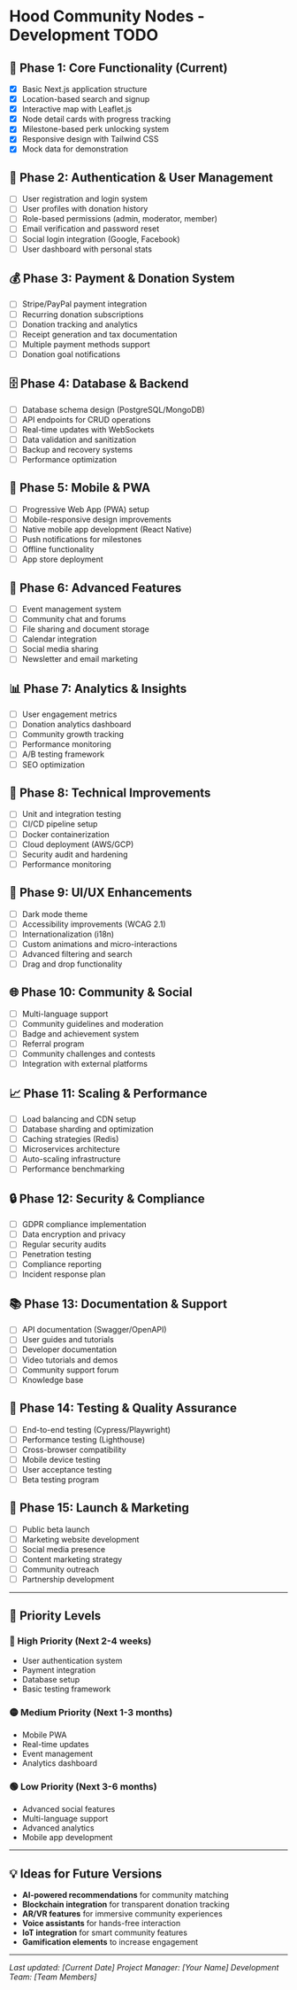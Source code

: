 # Hood Community Nodes - Development TODO

## 🚀 Phase 1: Core Functionality (Current)
- [x] Basic Next.js application structure
- [x] Location-based search and signup
- [x] Interactive map with Leaflet.js
- [x] Node detail cards with progress tracking
- [x] Milestone-based perk unlocking system
- [x] Responsive design with Tailwind CSS
- [x] Mock data for demonstration

## 🔐 Phase 2: Authentication & User Management
- [ ] User registration and login system
- [ ] User profiles with donation history
- [ ] Role-based permissions (admin, moderator, member)
- [ ] Email verification and password reset
- [ ] Social login integration (Google, Facebook)
- [ ] User dashboard with personal stats

## 💰 Phase 3: Payment & Donation System
- [ ] Stripe/PayPal payment integration
- [ ] Recurring donation subscriptions
- [ ] Donation tracking and analytics
- [ ] Receipt generation and tax documentation
- [ ] Multiple payment methods support
- [ ] Donation goal notifications

## 🗄️ Phase 4: Database & Backend
- [ ] Database schema design (PostgreSQL/MongoDB)
- [ ] API endpoints for CRUD operations
- [ ] Real-time updates with WebSockets
- [ ] Data validation and sanitization
- [ ] Backup and recovery systems
- [ ] Performance optimization

## 📱 Phase 5: Mobile & PWA
- [ ] Progressive Web App (PWA) setup
- [ ] Mobile-responsive design improvements
- [ ] Native mobile app development (React Native)
- [ ] Push notifications for milestones
- [ ] Offline functionality
- [ ] App store deployment

## 🎯 Phase 6: Advanced Features
- [ ] Event management system
- [ ] Community chat and forums
- [ ] File sharing and document storage
- [ ] Calendar integration
- [ ] Social media sharing
- [ ] Newsletter and email marketing

## 📊 Phase 7: Analytics & Insights
- [ ] User engagement metrics
- [ ] Donation analytics dashboard
- [ ] Community growth tracking
- [ ] Performance monitoring
- [ ] A/B testing framework
- [ ] SEO optimization

## 🔧 Phase 8: Technical Improvements
- [ ] Unit and integration testing
- [ ] CI/CD pipeline setup
- [ ] Docker containerization
- [ ] Cloud deployment (AWS/GCP)
- [ ] Security audit and hardening
- [ ] Performance monitoring

## 🎨 Phase 9: UI/UX Enhancements
- [ ] Dark mode theme
- [ ] Accessibility improvements (WCAG 2.1)
- [ ] Internationalization (i18n)
- [ ] Custom animations and micro-interactions
- [ ] Advanced filtering and search
- [ ] Drag and drop functionality

## 🌐 Phase 10: Community & Social
- [ ] Multi-language support
- [ ] Community guidelines and moderation
- [ ] Badge and achievement system
- [ ] Referral program
- [ ] Community challenges and contests
- [ ] Integration with external platforms

## 📈 Phase 11: Scaling & Performance
- [ ] Load balancing and CDN setup
- [ ] Database sharding and optimization
- [ ] Caching strategies (Redis)
- [ ] Microservices architecture
- [ ] Auto-scaling infrastructure
- [ ] Performance benchmarking

## 🔒 Phase 12: Security & Compliance
- [ ] GDPR compliance implementation
- [ ] Data encryption and privacy
- [ ] Regular security audits
- [ ] Penetration testing
- [ ] Compliance reporting
- [ ] Incident response plan

## 📚 Phase 13: Documentation & Support
- [ ] API documentation (Swagger/OpenAPI)
- [ ] User guides and tutorials
- [ ] Developer documentation
- [ ] Video tutorials and demos
- [ ] Community support forum
- [ ] Knowledge base

## 🚧 Phase 14: Testing & Quality Assurance
- [ ] End-to-end testing (Cypress/Playwright)
- [ ] Performance testing (Lighthouse)
- [ ] Cross-browser compatibility
- [ ] Mobile device testing
- [ ] User acceptance testing
- [ ] Beta testing program

## 🎉 Phase 15: Launch & Marketing
- [ ] Public beta launch
- [ ] Marketing website development
- [ ] Social media presence
- [ ] Content marketing strategy
- [ ] Community outreach
- [ ] Partnership development

---

## 🎯 Priority Levels

### 🔴 High Priority (Next 2-4 weeks)
- User authentication system
- Payment integration
- Database setup
- Basic testing framework

### 🟡 Medium Priority (Next 1-3 months)
- Mobile PWA
- Real-time updates
- Event management
- Analytics dashboard

### 🟢 Low Priority (Next 3-6 months)
- Advanced social features
- Multi-language support
- Advanced analytics
- Mobile app development

---

## 💡 Ideas for Future Versions

- **AI-powered recommendations** for community matching
- **Blockchain integration** for transparent donation tracking
- **AR/VR features** for immersive community experiences
- **Voice assistants** for hands-free interaction
- **IoT integration** for smart community features
- **Gamification elements** to increase engagement

---

*Last updated: [Current Date]*
*Project Manager: [Your Name]*
*Development Team: [Team Members]*
